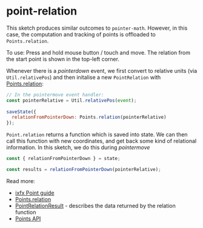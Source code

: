 # point-relation

This sketch produces similar outcomes to `pointer-math`. However, in this case, the computation and tracking of points is offloaded to `Points.relation`.

To use: Press and hold mouse button / touch and move. The relation from the start point is shown in the top-left corner.

Whenever there is a _pointerdown_ event, we first convert to relative units (via `Util.relativePos`) and then initalise a new `PointRelation` with [Points.relation](https://api.ixfx.fun/funcs/Geometry.Points.relation.html):

```js
// In the pointermove event handler:
const pointerRelative = Util.relativePos(event);
 
saveState({ 
  relationFromPointerDown: Points.relation(pointerRelative) 
});
```

`Point.relation` returns a function which is saved into state. We can then call this function with new coordinates, and get back some kind of relational information. In this sketch, we do this during _pointermove_

```js
const { relationFromPointerDown } = state;

const results = relationFromPointerDown(pointerRelative);
```


Read more:
* [ixfx Point guide](https://ixfx.fun/geometry/shapes/point/)
* [Points.relation](https://api.ixfx.fun/funcs/Geometry.Points.relation.html)
* [PointRelationResult](https://api.ixfx.fun/types/Geometry.Points.PointRelationResult.html) - describes the data returned by the relation function
* [Points API](https://api.ixfx.fun/modules/Geometry.Points)